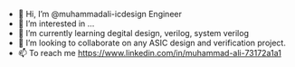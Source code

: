 - 👋 Hi, I’m @muhammadali-icdesign Engineer 
- 👀 I’m interested in ...
- 🌱 I’m currently learning degital design, verilog, system verilog 
- 💞️ I’m looking to collaborate on any ASIC design and verification project.
- 📫 To reach me  https://www.linkedin.com/in/muhammad-ali-73172a1a1

<!---
muhammadali-icdesign/muhammadali-icdesign is a ✨ special ✨ repository because its `README.md` (this file) appears on your GitHub profile.
You can click the Preview link to take a look at your changes.
--->
